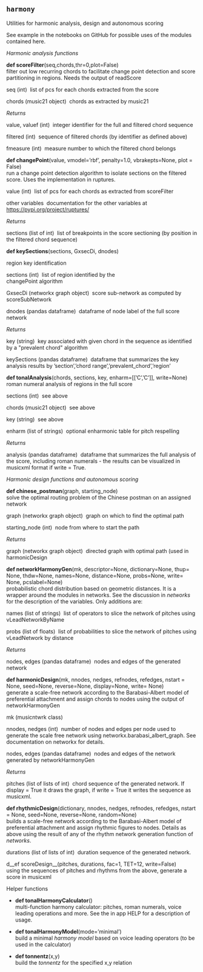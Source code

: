 ## `harmony`

Utilities for harmonic analysis, design and autonomous scoring

See example in the notebooks on GitHub for possible uses of
the modules contained here.

_Harmonic analysis functions_

<span>__def scoreFilter__(seq,chords,thr=0,plot=False)</span>  
filter out low recurring chords to facilitate change point detection and
score partitioning in regions. Needs the output of
<span>readScore</span>

<span><span>seq (int)</span> </span>
list of pcs for each chords extracted from the score

<span><span>chords (music21 <span>object</span>)</span> </span>
chords as extracted by <span>music21</span>

<span>*Returns*</span>

<span><span>value, valuef (int)</span> </span>
integer identifier for the full and filtered chord sequence

<span><span>filtered (int)</span> </span>
sequence of filtered chords (by identifier as defined above)

<span><span>fmeasure (int)</span> </span>
measure number to which the filtered chord belongs

<span>__def changePoint__(value, vmodel=’rbf’, penalty=1.0, vbrakepts=None,
plot = False)</span>  
run a change point detection algorithm to isolate sections on the
filtered score. Uses the implementation in <span>ruptures</span>.

<span><span>value (int)</span> </span>
list of pcs for each chords as extracted from <span>scoreFilter</span>

<span><span>other variables</span> </span>
documentation for the other variables at
https://pypi.org/project/ruptures/

<span>*Returns*</span>

<span><span>sections (list of int)</span> </span>
list of breakpoints in the score sectioning (by position in the filtered
chord sequence)

<span>__def keySections__(sections, GxsecDi, dnodes)</span>  

region key identification

<span><span>sections (int)</span> </span>
list of region identified by the <span>  
changePoint</span> algorithm

<span><span>GxsecDi (networkx graph <span>object</span>)</span> </span>
score sub-network as computed by <span>scoreSubNetwork</span>

<span><span>dnodes (<span>pandas</span> dataframe)</span> </span>
dataframe of node label of the full score network

<span>*Returns*</span>

<span><span>key (string)</span> </span>
key associated with given chord in the sequence as identified by a
"prevalent chord" algorithm

<span><span>keySections (pandas dataframe)</span> </span>
dataframe that summarizes the key analysis results by ’section’,’chord
range’,’prevalent\_chord’,’region’

<span>__def tonalAnalysis__(chords, sections, key, enharm=\[\[’C’,’C’\]\],
write=None)</span>  
roman numeral analysis of regions in the full score

<span><span>sections (int)</span> </span>
see above

<span><span>chords (music21 <span>object</span>)</span> </span>
see above

<span><span>key (string)</span> </span>
see above

<span><span>enharm (list of strings)</span> </span>
optional enharmonic table for pitch respelling

<span>*Returns*</span>

<span><span>analysis (pandas dataframe)</span> </span>
dataframe that summarizes the full analysis of the score, including
roman numerals - the results can be visualized in musicxml format if
<span>write = True</span>.

_Harmonic design functions and autonomous scoring_

<span>__def chinese\_postman__(graph, starting\_node)</span>  
solve the optimal routing problem of the Chinese postman on an assigned
network

<span><span>graph (networkx graph <span>object</span>)</span> </span>
graph on which to find the optimal path

<span><span>starting\_node (int)</span> </span>
node from where to start the path

<span>*Returns*</span>

<span><span>graph (networkx graph <span>object</span>)</span> </span>
directed graph with optimal path (used in <span>harmonicDesign</span>

<span>__def networkHarmonyGen__(mk, descriptor=None, dictionary=None, thup=
None, thdw=None, names=None, distance=None, probs=None, write= None,
pcslabel=None)</span>  
probabilistic chord distribution based on geometric distances. It is a
wrapper around the modules in <span>networks</span>. See the discussion
in _networks_ for the description of the variables. Only
additions are:

<span><span>names (list of strings)</span> </span>
list of operators to slice the network of pitches using
<span>vLeadNetworkByName</span>

<span><span>probs (list of floats)</span> </span>
list of probabilities to slice the network of pitches using
<span>vLeadNetwork</span> by distance

<span>*Returns*</span>

<span><span>nodes, edges (pandas dataframe)</span> </span>
nodes and edges of the generated network

<span>__def harmonicDesign__(mk, nnodes, nedges, refnodes, refedges, nstart
= None, seed=None, reverse=None, display=None, write= None)</span>  
generate a scale-free network according to the Barabasi-Albert model of
preferential attachment and assign chords to nodes using the output of
<span>networkHarmonyGen</span>

<span><span>mk (musicntwrk class)</span> </span>

<span><span>nnodes, nedges (int)</span> </span>
number of nodes and edges per node used to generate the scale free
network using <span>networkx.barabasi\_albert\_graph</span>. See
documentation on <span>networkx</span> for details.

<span><span>nodes, edges (pandas dataframe)</span> </span>
nodes and edges of the network generated by
<span>networkHarmonyGen</span>

<span>*Returns*</span>

<span><span>pitches (list of lists of int)</span> </span>
chord sequence of the generated network. If <span>display = True</span>
it draws the graph, if <span>write = True</span> it writes the sequence
as musicxml.

<span>__def rhythmicDesign__(dictionary, nnodes, nedges, refnodes, refedges,
nstart = None, seed=None, reverse=None, random=None)</span>  
builds a scale-free network according to the Barabasi-Albert model of
preferential attachment and assign rhythmic figures to nodes. Details as
above using the result of any of the rhythm network generation function
of _networks_.

<span><span>durations (list of lists of int)</span> </span>
duration sequence of the generated network.

<span>d__ef scoreDesign__(pitches, durations, fac=1, TET=12,
write=False)</span>  
using the sequences of pitches and rhythms from the above, generate a
score in musicxml

Helper functions

  - <span>__def tonalHarmonyCalculator__()</span>  
    multi-function harmony calculator: pitches, roman numerals, voice
    leading operations and more. See the in app HELP for a description
    of usage.

  - <span>__def tonalHarmonyModel__(mode=’minimal’)</span>  
    build a minimal <span>*harmony model*</span> based on voice leading
    operators (to be used in the calculator)

  - <span>__def tonnentz__(x,y)</span>  
    build the <span>*tonnentz*</span> for the specified x,y relation